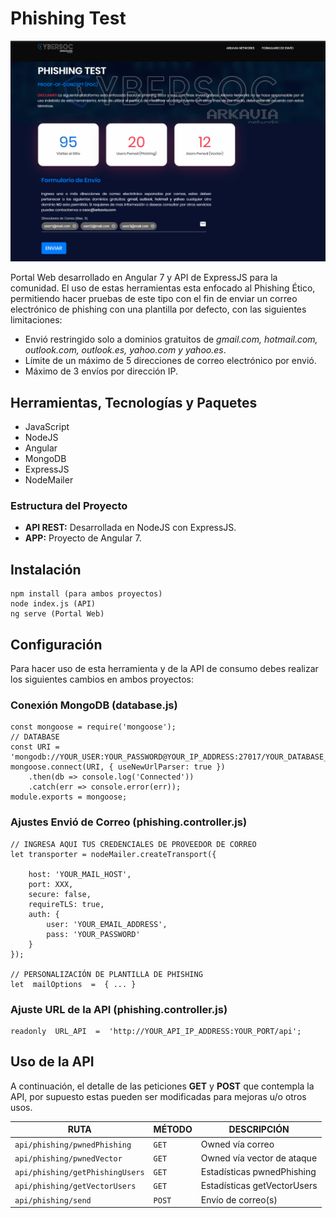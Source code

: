 # Phishing Test

<img src="APP/src/assets/img/capture.png" width="640">

Portal Web desarrollado en Angular 7 y API de ExpressJS para la comunidad. El uso de estas herramientas esta enfocado al Phishing Ético, permitiendo hacer pruebas de este tipo con el fin de enviar un correo electrónico de phishing con una plantilla por defecto, con las siguientes limitaciones:

- Envió restringido solo a dominios gratuitos de *gmail.com, hotmail.com, outlook.com, outlook.es, yahoo.com y yahoo.es*.
- Límite de un máximo de 5 direcciones de correo electrónico por envió.
- Máximo de 3 envíos por dirección IP.

## Herramientas, Tecnologías y Paquetes

 - JavaScript
 - NodeJS
 - Angular
 - MongoDB
 - ExpressJS
 - NodeMailer

### Estructura del Proyecto

 - **API REST:** Desarrollada en NodeJS con ExpressJS.
 - **APP:** Proyecto de Angular 7.

## Instalación

    npm install (para ambos proyectos)
    node index.js (API)
    ng serve (Portal Web)

## Configuración
Para hacer uso de esta herramienta y de la API de consumo debes realizar los siguientes cambios en ambos proyectos:

### Conexión MongoDB (database.js)
    const mongoose = require('mongoose');
    // DATABASE
    const URI = 'mongodb://YOUR_USER:YOUR_PASSWORD@YOUR_IP_ADDRESS:27017/YOUR_DATABASE_NAME';
    mongoose.connect(URI, { useNewUrlParser: true })
    	.then(db => console.log('Connected'))
    	.catch(err => console.error(err));
   	module.exports = mongoose;

### Ajustes Envió de Correo (phishing.controller.js)

    // INGRESA AQUI TUS CREDENCIALES DE PROVEEDOR DE CORREO
    let transporter = nodeMailer.createTransport({
        
        host: 'YOUR_MAIL_HOST',
        port: XXX,
        secure: false,
        requireTLS: true,
        auth: {
            user: 'YOUR_EMAIL_ADDRESS',
            pass: 'YOUR_PASSWORD'
        }
    });
    
    // PERSONALIZACIÓN DE PLANTILLA DE PHISHING
    let  mailOptions  =  { ... }

### Ajuste URL de la API (phishing.controller.js)

    readonly  URL_API  =  'http://YOUR_API_IP_ADDRESS:YOUR_PORT/api';

## Uso de la API

A continuación, el detalle de las peticiones **GET** y **POST** que contempla la API, por supuesto estas pueden ser modificadas para mejoras u/o otros usos.

|     RUTA       |MÉTODO						|DESCRIPCIÓN|
|----------------|--------------------------|-----------------------------|
|`api/phishing/pwnedPhishing`|`GET`|Owned vía correo              |
|`api/phishing/pwnedVector`|`GET`|Owned vía vector de ataque            |
|`api/phishing/getPhishingUsers`|`GET`|Estadísticas pwnedPhishing|
|`api/phishing/getVectorUsers`|`GET`|Estadísticas getVectorUsers|
|`api/phishing/send`|`POST`|Envío de correo(s)|
